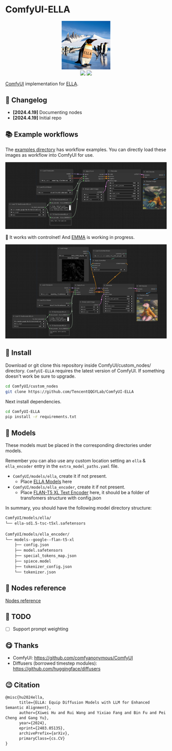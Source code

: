 # ComfyUI-ELLA

<div align="center">
<img src="./assets/ELLA-Diffusion.jpg" width="30%" > <br/>
<a href='https://ella-diffusion.github.io/'><img src='https://img.shields.io/badge/Project-Page-green'></a>
<a href='https://arxiv.org/abs/2403.05135'><img src='https://img.shields.io/badge/arXiv-2403.05135-b31b1b.svg'></a>
</div>


[ComfyUI](https://github.com/comfyanonymous/ComfyUI)  implementation for [ELLA](https://github.com/TencentQQGYLab/ELLA).

## :star2: Changelog

- **[2024.4.19]** Documenting nodes
- **[2024.4.19]** Initial repo

## :books: Example workflows

The [examples directory](./examples/) has workflow examples. You can directly load these images as workflow into ComfyUI for use.

![workflow_example](./examples/workflow_example.png)

:tada: It works with controlnet! And [EMMA](https://github.com/TencentQQGYLab/ELLA/issues/15) is working in progress.

![controlnet_workflow_example](./examples/controlnet_workflow_example.png)

## :green_book: Install

Download or git clone this repository inside ComfyUI/custom_nodes/ directory. `ComfyUI-ELLA` requires the latest version of ComfyUI. If something doesn't work be sure to upgrade.

```bash
cd ComfyUI/custom_nodes
git clone https://github.com/TencentQQGYLab/ComfyUI-ELLA
```

Next install dependencies.

```bash
cd ComfyUI-ELLA
pip install -r requirements.txt
```

## :orange_book: Models

These models must be placed in the corresponding directories under models.

Remember you can also use any custom location setting an `ella` & `ella_encoder` entry in the `extra_model_paths.yaml` file.

- `ComfyUI/models/ella`, create it if not present.
  - Place [ELLA Models](https://huggingface.co/QQGYLab/ELLA) here
- `ComfyUI/models/ella_encoder`, create it if not present.
  - Place [FLAN-T5 XL Text Encoder](https://huggingface.co/QQGYLab/ELLA/tree/main/models--google--flan-t5-xl--text_encoder) here, it should be a folder of transfomers structure with config.json

In summary, you should have the following model directory structure:

```bash
ComfyUI/models/ella/
└── ella-sd1.5-tsc-t5xl.safetensors

ComfyUI/models/ella_encoder/
└── models--google--flan-t5-xl
    ├── config.json
    ├── model.safetensors
    ├── special_tokens_map.json
    ├── spiece.model
    ├── tokenizer_config.json
    └── tokenizer.json
```


## :book: Nodes reference

[Nodes reference](./NODES.md)

## :memo: TODO

- [ ] Support prompt weighting

## :yum: Thanks

- ComfyUI: https://github.com/comfyanonymous/ComfyUI
- Diffusers (borrowed timestep modules): https://github.com/huggingface/diffusers

## :wink: Citation

```
@misc{hu2024ella,
      title={ELLA: Equip Diffusion Models with LLM for Enhanced Semantic Alignment}, 
      author={Xiwei Hu and Rui Wang and Yixiao Fang and Bin Fu and Pei Cheng and Gang Yu},
      year={2024},
      eprint={2403.05135},
      archivePrefix={arXiv},
      primaryClass={cs.CV}
}
```
